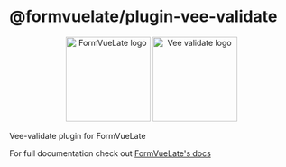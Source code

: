 # @formvuelate/plugin-vee-validate

<p align="center">
    <img width="150px" src="https://avatars1.githubusercontent.com/u/68271974?s=200&v=4" title="FormVueLate logo">
    <img width="150px" src="https://github.com/logaretm/vee-validate/raw/main/logo.png" title="Vee validate logo">
</p>

Vee-validate plugin for FormVueLate

For full documentation check out [FormVueLate's docs](http://formvuelate.js.org/)
